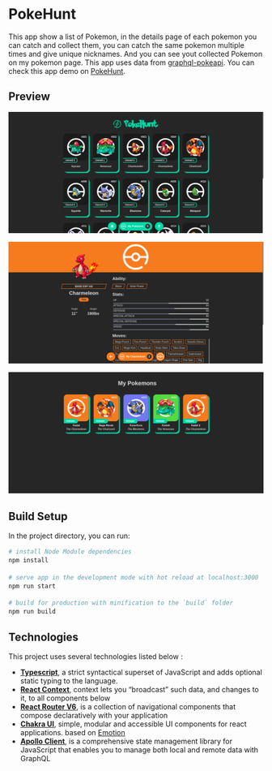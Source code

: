 # PokeHunt

This app show a list of Pokemon, in the details page of each pokemon you can catch and collect them, you can catch the same pokemon multiple times and give unique nicknames. And you can see yout collected Pokemon on my pokemon page. This app uses data from [graphql-pokeapi](https://github.com/mazipan/graphql-pokeapi). You can check this app demo on [PokeHunt](https://poke-hunt-ts.netlify.app/).

## Preview
![page1](./preview1.png)

![page2](./preview2.png)  

![page3](./preview3.png)

## Build Setup
In the project directory, you can run:

``` bash
# install Node Module dependencies
npm install

# serve app in the development mode with hot reload at localhost:3000
npm run start

# build for production with minification to the `build` folder
npm run build
```

## Technologies
This project uses several technologies listed below :

- **[Typescript](https://www.typescriptlang.org/)**, a strict syntactical superset of JavaScript and adds optional static typing to the language.
- **[React Context](https://reactjs.org/docs/context.html)**, context lets you “broadcast” such data, and changes to it, to all components below
- **[React Router V6](https://reactrouter.com/docs/en/v6/)**, is a collection of navigational components that compose declaratively with your application
- **[Chakra UI](https://chakra-ui.com/)**, simple, modular and accessible UI components for react applications. based on [Emotion](https://emotion.sh/docs/introduction)
- **[Apollo Client](https://chakra-ui.com/)**, is a comprehensive state management library for JavaScript that enables you to manage both local and remote data with GraphQL
